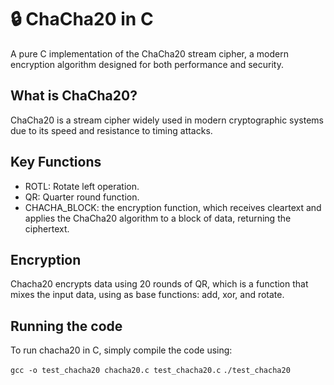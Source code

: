 # 🔒 ChaCha20 in C

A pure C implementation of the ChaCha20 stream cipher, a modern encryption algorithm designed for both performance and security.

## What is ChaCha20?

ChaCha20 is a stream cipher widely used in modern cryptographic systems due to its speed and resistance to timing attacks.

## Key Functions

- ROTL: Rotate left operation.
- QR: Quarter round function.
- CHACHA_BLOCK: the encryption function, which receives cleartext and applies the ChaCha20 algorithm to a block of data, returning the ciphertext.

## Encryption

Chacha20 encrypts data using 20 rounds of QR, which is a function that mixes the input data, using as base functions: add, xor, and rotate.

## Running the code

To run chacha20 in C, simply compile the code using:

```gcc -o test_chacha20 chacha20.c test_chacha20.c```
```./test_chacha20```